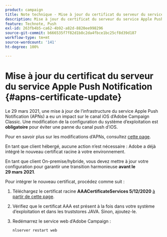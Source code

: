 ```yaml
---
product: campaign
title: Note technique - Mise à jour du certificat du serveur du service Apple Push Notification
description: Mise à jour du certificat du serveur du service Apple Push Notification
feature: Technote, Push
exl-id: 263fb4b5-ca62-4b92-a82d-8820ee998296
source-git-commit: b666535f7f82d1b8c2da4fbce1bc25cf8d39d187
workflow-type: tm+mt
source-wordcount: '141'
ht-degree: 100%

---
```


# Mise à jour du certificat du serveur du service Apple Push Notification {#apns-certificate-update}



Le 29 mars 2021, une mise à jour de l’infrastructure du service Apple Push Notification (APNs) a eu un impact sur le canal iOS d’Adobe Campaign Classic. Une modification de la configuration du système d’exploitation est **obligatoire** pour éviter une panne du canal push d’iOS.

Pour en savoir plus sur les modifications d’APNs, consultez [cette page](https://developer.apple.com/news/?id=7gx0a2lp).

En tant que client hébergé, aucune action n’est nécessaire : Adobe a déjà intégré le nouveau certificat racine à votre environnement.

En tant que client On-premise/hybride, vous devez mettre à jour votre configuration pour garantir une transition harmonieuse **avant le 29 mars 2021**.

Pour intégrer le nouveau certificat, procédez comme suit :

1. Téléchargez le certificat racine **AAACertificateServices 5/12/2020** [à partir de cette page](https://support.sectigo.com/Com_KnowledgeDetailPage?Id=kA03l00000117cL).

1. Vérifiez que le certificat AAA est présent à la fois dans votre système d’exploitation et dans les truststores JAVA. Sinon, ajoutez-le.

1. Redémarrez le service web d’Adobe Campaign :

   ```
   nlserver restart web
   ```
